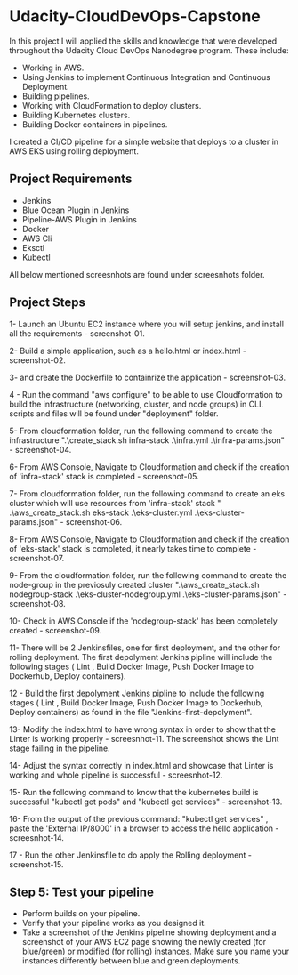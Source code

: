 # Udacity-CloudDevOps-Capstone

In this project I will applied the skills and knowledge that were developed throughout the Udacity Cloud DevOps Nanodegree program. These include:
  - Working in AWS.
  - Using Jenkins to implement Continuous Integration and Continuous Deployment.
  - Building pipelines.
  - Working with CloudFormation to deploy clusters.
  - Building Kubernetes clusters.
  - Building Docker containers in pipelines.
  
I created a CI/CD pipeline for a simple website that deploys to a cluster in AWS EKS using rolling deployment.

## Project Requirements
  - Jenkins
  - Blue Ocean Plugin in Jenkins
  - Pipeline-AWS Plugin in Jenkins
  - Docker
  - AWS Cli
  - Eksctl
  - Kubectl
  
 All below mentioned screesnhots are found under screesnhots folder.
 
## Project Steps
  1- Launch an Ubuntu EC2 instance where you will setup jenkins, and install all the requirements - screenshot-01.
  
  2- Build a simple application, such as a hello.html or index.html - screenshot-02.
  
  3- and create the Dockerfile to containrize the application - screenshot-03.
  
  4 - Run the command "aws configure" to be able to use Cloudformation to build the infrastructure (networking, cluster, and node groups) in CLI. scripts and files will be found under "deployment" folder.
  
  5- From cloudformation folder, run the following command to create the infrastructure ".\create_stack.sh infra-stack .\infra.yml .\infra-params.json" - screenshot-04.
  
  6- From AWS Console, Navigate to Cloudformation and check if the creation of 'infra-stack' stack is completed - screenshot-05.
  
  7- From cloudformation folder, run the following command to create an eks cluster which will use resources from 'infra-stack' stack " .\aws_create_stack.sh eks-stack .\eks-cluster.yml .\eks-cluster-params.json" - screenshot-06.
  
  8- From AWS Console, Navigate to Cloudformation and check if the creation of 'eks-stack' stack is completed, it nearly takes time to complete - screenshot-07.
  
  9- From the cloudformation folder, run the following command to create the node-group in the previosuly created cluster ".\aws_create_stack.sh nodegroup-stack .\eks-cluster-nodegroup.yml .\eks-cluster-params.json" - screenshot-08.
  
  10- Check in AWS Console if the 'nodegroup-stack' has been completely created - screenshot-09.
  
  11- There will be 2 Jenkinsfiles, one for first deployment, and the other for rolling deployment. The first depolyment Jenkins pipline will include the following stages ( Lint , Build Docker Image, Push Docker Image to Dockerhub, Deploy containers).
  
  12 - Build the first depolyment Jenkins pipline to include the following stages ( Lint , Build Docker Image, Push Docker Image to Dockerhub, Deploy containers) as found in the file "Jenkins-first-depolyment".
  
  13- Modify the index.html to have wrong syntax in order to show that the Linter is working properly - screesnhot-11. The screenshot shows the Lint stage failing in the pipeline. 
  
  14- Adjust the syntax correctly in index.html and showcase that Linter is working and whole pipeline is successful - screesnhot-12.
  
  15- Run the following command to know that the kubernetes build is successful "kubectl get pods" and "kubectl get services" - screenshot-13.
  
  16- From the output of the previous command: "kubectl get services" , paste the 'External IP/8000' in a browser to access the hello application - screesnhot-14.
  
  17 - Run the other Jenkinsfile to do apply the Rolling deployment - screenshot-15.
  
  
  
  


## Step 5: Test your pipeline
  - Perform builds on your pipeline.
  - Verify that your pipeline works as you designed it.
  - Take a screenshot of the Jenkins pipeline showing deployment and a screenshot of your AWS EC2 page showing the newly created (for blue/green) or modified (for rolling) instances. Make sure you name your instances differently between blue and green deployments.
